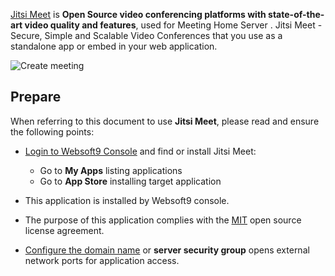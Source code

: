 [Jitsi Meet](https://jitsi.org/) is **Open Source video conferencing platforms with state-of-the-art video quality and features**, used for Meeting Home Server . Jitsi Meet - Secure, Simple and Scalable Video Conferences that you use as a standalone app or embed in your web application.


![Create meeting](https://libs.websoft9.com/Websoft9/DocsPicture/zh/jitsi/jitsi-gui-websoft9.png)


## Prepare

When referring to this document to use **Jitsi Meet**, please read and ensure the following points:

- [Login to Websoft9 Console](./login-console) and find or install Jitsi Meet:
  - Go to **My Apps** listing applications 
  - Go to **App Store** installing target application

- This application is installed by Websoft9 console.


- The purpose of this application complies with the [MIT](https://opensource.org/licenses/MIT) open source license agreement.


- [Configure the domain name](./domain-set) or **server security group** opens external network ports for application access.